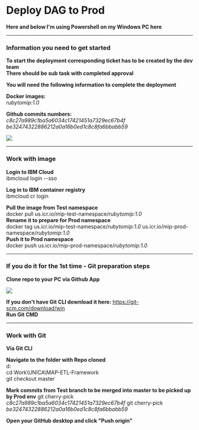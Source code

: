 # Deploy DAG to Prod

**Here and below I'm using Powershell on my Windows PC here**

---
### Information you need to get started
  
**To start the deployment corresponding ticket has to be created by the dev team**\
**There should be sub task with completed approval**

**You will need the following information to complete the deployment**

**Docker images:**\
*rubytomip:1.0*

**Github commits numbers:**\
*c8c27a989c1ba5a6034c17421451a7329ec67b4f*\
*be32474322886212a0a16b0ed1c8c8fa6bbabb59*
	
<img src="https://github.ibm.com/CIO-MAP/MAP-ETL-Framework-AirflowK8s/blob/master/docs/pics/4_1.jpg">

---
### Work with image
	
**Login to IBM Cloud**\
ibmcloud login --sso

**Log in to IBM container registry**\
ibmcloud cr login

**Pull the image from Test namespace**\
docker pull us.icr.io/mip-test-namespace/*rubytomip:1.0*\
**Rename it to prepare for Prod namespace**\
docker tag us.icr.io/mip-test-namespace/*rubytomip:1.0* us.icr.io/mip-prod-namespace/*rubytomip:1.0*\
**Push it to Prod namespace**\
docker push us.icr.io/mip-prod-namespace/*rubytomip:1.0*

---
### If you do it for the 1st time - Git preparation steps

**Clone repo to your PC via Github App**

<img src="https://github.ibm.com/CIO-MAP/MAP-ETL-Framework-AirflowK8s/blob/master/docs/pics/4_2.jpg">

**If you don't have Git CLI download it here:** https://git-scm.com/download/win \
**Run Git CMD**

---
### Work with Git

**Via Git CLI**

**Navigate to the folder with Repo cloned**\
d:\
cd Work\UNICA\MAP-ETL-Framework\
git checkout master

**Mark commits from Test branch to be merged into master to be picked up by Prod env**
git cherry-pick *c8c27a989c1ba5a6034c17421451a7329ec67b4f*
git cherry-pick *be32474322886212a0a16b0ed1c8c8fa6bbabb59*

**Open your GitHub desktop and click "Push origin"**
